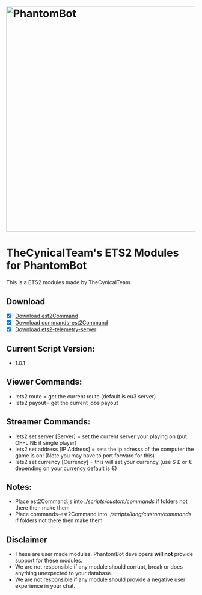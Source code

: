 # <img alt="PhantomBot" src="https://phantombot.tv/img/new-logo-dark-v2.png" width="600px"/>

# TheCynicalTeam's ETS2 Modules for PhantomBot
This is a ETS2 modules made by TheCynicalTeam.

## Download
- [x] [Download est2Command](/custom/commands/est2Command/est2Command.js?raw=true "est2Command")
- [x] [Download commands-est2Command](/lang/english/custom/commands/commands-ets2Command.js?raw=true "commands-est2Command")
- [x] [Download ets2-telemetry-server](/external/ets2-telemetry-server.zip?raw=true "ets2-telemetry-server")

## Current Script Version:
- 1.0.1

## Viewer Commands:
- !ets2 route = get the current route (default is eu3 server)
- !ets2 payout= get the current jobs payout

## Streamer Commands:
- !ets2 set server [Server] = set the current server your playing on (put OFFLINE if single player)
- !ets2 set address [IP Address] = sets the ip adresss of the computer the game is on! (Note you may have to port forward for this)
- !ets2 set currency [Currency] = this will set your currency (use $ £ or € depending on your currency default is €)

## Notes:
- Place est2Command.js into *./scripts/custom/commands* if folders not there then make them
- Place commands-est2Command into *./scripts/lang/custom/commands* if folders not there then make them

## Disclaimer
- These are user made modules. PhantomBot developers **will not** provide support for these modules.
- We are not responsible if any module should corrupt, break or does anything unexpected to your database.
- We are not responsible if any module should provide a negative user experience in your chat.
